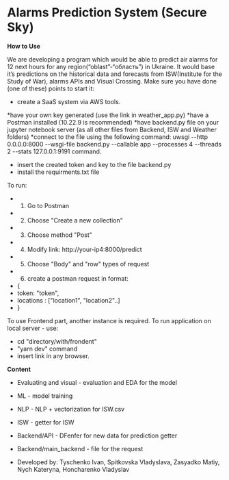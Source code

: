 # Alarms Prediction System (Secure Sky)

**How to Use**

We are developing a program which would be able to predict air alarms for 12 next hours for any region(“oblast”-“область”) in Ukraine. It would base it’s predictions on the historical data and forecasts from ISW(Institute for the Study of War), alarms APIs and Visual Crossing.
Make sure you have done (one of these) points to start it:
* create a SaaS system via AWS tools. 

*have your own key generated (use the link in weather_app.py)
*have a Postman installed (10.22.9 is recommended)
*have backend.py file on your jupyter notebook server (as all other files from Backend, ISW and Weather folders)
*connect to the file using the following command: uwsgi --http 0.0.0.0:8000 --wsgi-file backend.py --callable app --processes 4 --threads 2 --stats 127.0.0.1:9191 command.
* insert the created token and key to the file backend.py
* install the requirments.txt file

To run:
* 1) Go to Postman
* 2) Choose "Create a new collection"
* 3) Choose method "Post"
* 4) Modify link: http://your-ip4:8000/predict
* 5) Choose "Body" and "row" types of request
* 6) create a postman request in format:
* {
* token: "token",
* locations : ["location1", "location2"..]
* }

To use Frontend part, another instance is required.
To run application on local server - use:
* cd "directory/with/frondent"
* "yarn dev" command
* insert link in any browser.

**Content**
* Evaluating and visual - evaluation and EDA for the model
* ML - model training
* NLP - NLP + vectorization for ISW.csv
* ISW - getter for ISW
* Backend/API - DFenfer for new data for prediction getter
* Backend/main_backend - file for the request


* Developed by: Tyschenko Ivan, Spitkovska Vladyslava, Zasyadko Matiy, Nych Kateryna, Honcharenko Vladyslav
